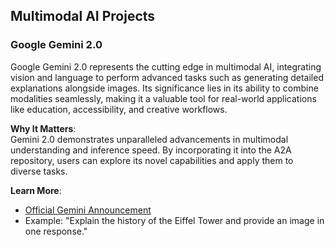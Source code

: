 ## Multimodal AI Projects

### Google Gemini 2.0
Google Gemini 2.0 represents the cutting edge in multimodal AI, integrating vision and language to perform advanced tasks such as generating detailed explanations alongside images. Its significance lies in its ability to combine modalities seamlessly, making it a valuable tool for real-world applications like education, accessibility, and creative workflows.

**Why It Matters**:  
Gemini 2.0 demonstrates unparalleled advancements in multimodal understanding and inference speed. By incorporating it into the A2A repository, users can explore its novel capabilities and apply them to diverse tasks.

**Learn More**:  
- [Official Gemini Announcement](https://www.google.com/)
- Example: "Explain the history of the Eiffel Tower and provide an image in one response."
